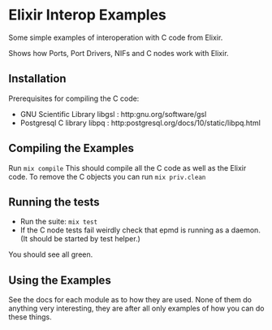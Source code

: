 # Elixir Interop Examples

Some simple examples of interoperation with C code from Elixir.

Shows how Ports, Port Drivers, NIFs and C nodes work with Elixir.

## Installation

Prerequisites for compiling the C code:

* GNU Scientific Library libgsl : http:gnu.org/software/gsl
* Postgresql C library libpq : http:postgresql.org/docs/10/static/libpq.html

## Compiling the Examples

Run `mix compile`
This should compile all the C code as well as the Elixir code.
To remove the C objects you can run `mix priv.clean`

## Running the tests

* Run the suite: `mix test`
* If the C node tests fail weirdly check that epmd is running as a daemon. (It should be started by test helper.)

You should see all green.

## Using the Examples

See the docs for each module as to how they are used.
None of them do anything very interesting, they are after all only
examples of how you can do these things.
